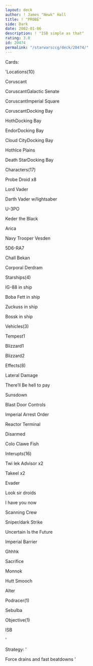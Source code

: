 ```yaml
---
layout: deck
author: ! James "Newk" Hall
title: ! "PROBE"
side: Dark
date: 2002-01-06
description: ! "ISB simple as that"
rating: 3.0
id: 20474
permalink: "/starwarsccg/deck/20474/"
---
```

Cards: 

'Locations(10)

 Coruscant

 CoruscantGalactic Senate

 CoruscantImperial Square

 CoruscantDocking Bay

 HothDocking Bay

 EndorDocking Bay

 Cloud CityDocking Bay

 HothIce Plains

 Death StarDocking Bay


Characters(17)

 Probe Droid x8

 Lord Vader

 Darth Vader w/lightsaber

 U-3PO

 Keder the Black

 Arica

 Navy Trooper Vesden

 5D6-RA7

 Chall Bekan

 Corporal Derdram


Starships(4) 

 IG-88 in ship

 Boba Fett in ship

 Zuckuss in ship

 Bossk in ship


Vehicles(3)

 Tempest1

 Blizzard1

 Blizzard2


Effects(8)

 Lateral Damage

 There’ll Be hell to pay

 Sunsdown

 Blast Door Controls

 Imperial Arrest Order

 Reactor Terminal

 Disarmed

 Colo Clawe Fish


Interupts(16)

 Twi lek Advisor x2

 Takeel x2

 Evader

 Look sir droids

 I have you now

 Scanning Crew

 Sniper/dark Strike

 Uncertain Is the Future

 Imperial Barrier

 Ghhhk

 Sacrifice

 Monnok

 Hutt Smooch

 Alter


Podracer(1)

 Sebulba


Objective(1)

 ISB


'

Strategy: '

Force drains and fast beatdowns '
